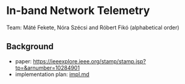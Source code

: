 # In-band Network Telemetry
Team: Máté Fekete, Nóra Szécsi and Róbert Fikó (alphabetical order)


## Background
- paper: https://ieeexplore.ieee.org/stamp/stamp.jsp?tp=&arnumber=10284901
- implementation plan: [impl.md](impl.md)

